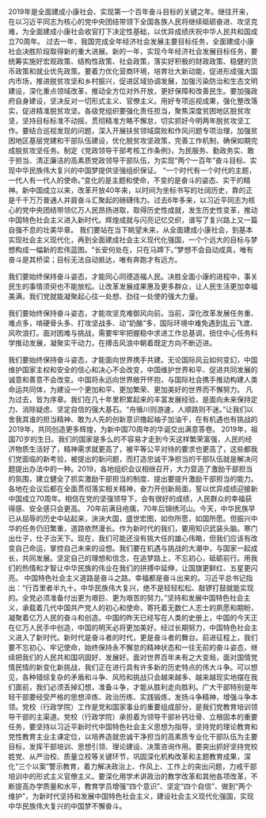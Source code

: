 2019年是全面建成小康社会、实现第一个百年奋斗目标的关键之年。继往开来，在以习近平同志为核心的党中央团结带领下全国各族人民将继续砥砺奋进、攻坚克难，为全面建成小康社会收官打下决定性基础，以优异成绩庆祝中华人民共和国成立70周年。
过去一年，我国完成全年经济社会发展主要目标任务，全面建成小康社会决胜阶段取得新的重大进展。新的一年，实现今年经济社会发展目标任务，要统筹实施好宏观政策、结构性政策、社会政策，落实好积极的财政政策、稳健的货币政策和就业优先政策。要着力优化营商环境，培育壮大新动能，促进形成强大国内市场，推进脱贫攻坚和乡村振兴，促进区域协调发展，加强污染防治和生态文明建设，深化重点领域改革，推动全方位对外开放，更好保障和改善民生。要加强政府自身建设，坚决反对一切形式主义、官僚主义。用好专项巡视成果，强化整改落实，促进精准脱贫攻坚。各级党组织要强化责任担当，聚焦深度贫困地区脱贫攻坚，坚持目标标准不动摇，贯彻精准方略不懈怠，切实抓好今明两年脱贫攻坚工作。要结合巡视发现的问题，深入开展扶贫领域腐败和作风问题专项治理，加强贫困地区基层党建和干部队伍建设，优化脱贫攻坚政策，完善工作机制，确保如期完成脱贫攻坚任务。制定《党政领导干部考核工作条例》，为民服务、勤政务实、敢于担当、清正廉洁的高素质党政领导干部队伍，为实现“两个一百年”奋斗目标、实现中华民族伟大复兴的中国梦提供坚强组织保证。
“一个时代有一个时代的主题，一代人有一代人的使命。”变化的是主题和使命，不变的是奋斗的姿态、实干的精神。新中国成立以来，改革开放40年来，以时间为坐标书写的壮阔历史，靠的正是千千万万普通人并肩奋斗汇聚起的磅礴伟力。过去6年多来，以习近平同志为核心的党中央团结带领亿万人民昂扬进取，取得历史性成就，发生历史性变革，推动中国特色社会主义进入新时代。辉煌成就与闪亮记忆交织，谱写了复兴路上又一篇自强不息的壮美华章。
我们要站在当下眺望未来，从全面建成小康社会，到基本实现社会主义现代化，再到全面建成社会主义现代化强国，一个个远大的目标与梦想构成一幅新的宏伟蓝图。“长安何处在，只在马蹄下。”梦想不会自动成真，唯有奋斗是其桥梁；目标无法自动抵达，唯有奔跑才有远方。

我们要始终保持奋斗姿态，才能同心同德造福人民。决胜全面小康的进程中，事关民生的事情须臾也不能放松。让改革发展成果惠及更多群众，让人民生活更加幸福美满，我们党就能凝聚起心往一处想、劲往一处使的强大力量。

我们要始终保持奋斗姿态，才能攻坚克难御风向前。当前，深化改革发展任务重、难点多，啃硬骨头多、打攻坚战多、动“奶酪”多，国际环境中难免遇到乱云飞渡、风吹浪打。面对困难与挑战，需要牢牢把握稳中求进工作总基调，扭住中心任务科学推动发展，凝聚实干动力，在搏击风浪中朝着既定方向不断迈进。

我们要始终保持奋斗姿态，才能面向世界携手共建。无论国际风云如何变幻，中国维护国家主权和安全的信心和决心不会改变，中国维护世界和平、促进共同发展的诚意和善意不会改变。中国将永远向世界敞开怀抱，与国际社会携手推动构建人类命运共同体，为建设一个更加和平、更加繁荣、更加美好的世界而不懈努力。
凡为过去，皆为序章。我们在几十年里积累起来的丰富发展经验，是面向未来保持定力、消除疑虑、坚定自信的强大基石。“舟循川则游速，人顺路则不迷。”让我们以舍我其谁的担当精神、敢为人先的创新意识撸起袖子加油干，在有机遇也有挑战的2019年，共同创造更多辉煌，为新中国70周年的华诞交出满意答卷。
2019年，祖国70岁的生日。我们的国家是多么的不容易才走到今天这样繁荣富强，人民的经济物质生活好了，精神需求就更高了，被平等公平对待的要求也更高了，这些都我们党面临的新考验，被提出的新问题，而打造忠诚干净担当的干部队伍就是解决问题提出办法中的一种。2019，各地组织会议相继召开，大力营造了激励干部担当的氛围，建立健全了抓实激励干部担当的制度、提出要提升激励干部担当的能力。各地在会议后都在全面贯彻落实相关精神，奋力开创新局面，誓以优异成绩迎接新中国成立70周年。相信在党的坚强领导下，会有很好的成绩，人民群众的幸福获得感、安全感只会更高。
70年前满目疮痍，70年后锦绣河山。今天，中华民族早已从屈辱的历史中站起来，泱泱大国，盛世宏图，如你所愿，如国所愿。但振兴中华的任务仍旧繁重，道路依然漫长。作为新时代的我们，要用知识武装头脑。寒门出仕子，仕子治天下。现在，我们可能还没有挑大任的雄心伟略，但我们应该有改变自己命运，掌控自己未来的设想。我们要在机遇与挑战的大潮中，与国家一起成长，共同发展。坚定自己的理想和信念，在追梦路上，不忘初心，砥砺前行。用我们的热情和才智让中华民族的伟业在我们的拼搏中延伸，让国旗更鲜红、五星更闪亮。
中国特色社会主义道路是奋斗之路。幸福都是奋斗出来的。习近平总书记指出：“行百里者半九十。中华民族伟大复兴，绝不是轻轻松松、敲锣打鼓就能实现的。全党必须准备付出更为艰巨、更为艰苦的努力。”坚持和发展中国特色社会主义，承载着几代中国共产党人的初心和使命，寄托着无数仁人志士的夙愿和期盼，凝聚着亿万人民的奋斗和创造。中国的昨天已经写在人类的史册上，中国的今天正在亿万人民手中创造，中国的明天必将更加美好。经过长期努力，中国特色社会主义进入了新时代。新时代是奋斗者的时代，更是奋斗者的舞台。前进征程上，我们要不忘初心、牢记使命，始终保持永不懈怠的精神状态和一往无前的奋斗姿态，继续把我们的人民共和国巩固好、发展好。面对世界百年未有之大变局，面对国情党情民情的新变化新挑战，我们正在进行具有许多新的历史特点的伟大斗争。可以想见，各种错综复杂的矛盾和斗争、风险和挑战只会越来越多、越来越现实地摆在我们面前，我们必须丢掉幻想，准备斗争，才能从胜利走向胜利。广大干部特别是年轻干部要经受严格的思想淬炼、政治历练、实践锻炼，发扬斗争精神，增强斗争本领。党校（行政学院）工作是党和国家事业的重要组成部分，是我们党教育培训领导干部的主渠道。党校（行政学院）承担着为领导干部补钙壮骨、立根固本的重要任务，要坚持以习近平新时代中国特色社会主义思想为指导，坚持党的理论教育和党性教育主业主课定位，以培养造就忠诚干净担当的高素质专业化干部队伍为主要目标，发挥干部培训、思想引领、理论建设、决策咨询作用。要突出抓好坚持党校姓党、从严治校、质量立校等关键环节，巩固深化机构改革和主题教育成果，深化“三个以案”警示教育，着力解决政治上、作风上、工作上的突出问题，力戒干部培训中的形式主义官僚主义。要深化用学术讲政治的教学改革和其他各项改革，不断提高办学质量和水平，教育学员增强“四个意识”、坚定“四个自信”、做到“两个维护”，为新时代坚持和发展中国特色社会主义，建设社会主义现代化强国，实现中华民族伟大复兴的中国梦不懈奋斗。
